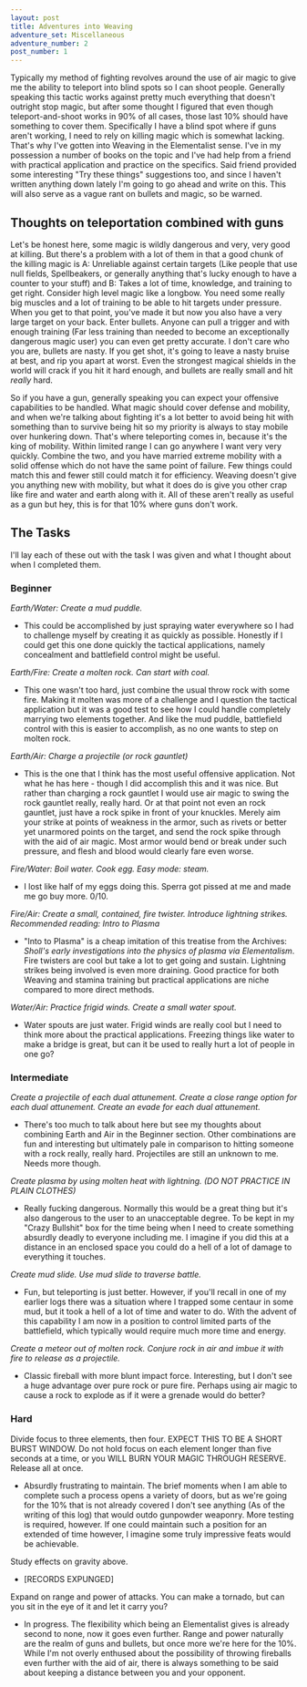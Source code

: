 ```yaml
---
layout: post
title: Adventures into Weaving
adventure_set: Miscellaneous
adventure_number: 2
post_number: 1
---
```


Typically my method of fighting revolves around the use of air magic to give me the ability to teleport into blind spots so I can shoot people. Generally speaking this tactic works against pretty much everything that doesn't outright stop magic, but after some thought I figured that even though teleport-and-shoot works in 90% of all cases, those last 10% should have something to cover them. Specifically I have a blind spot where if guns aren't working, I need to rely on killing magic which is somewhat lacking. That's why I've gotten into Weaving in the Elementalist sense. I've in my possession a number of books on the topic and I've had help from a friend with practical application and practice on the specifics. Said friend provided some interesting "Try these things" suggestions too, and since I haven't written anything down lately I'm going to go ahead and write on this. This will also serve as a vague rant on bullets and magic, so be warned.

## Thoughts on teleportation combined with guns
Let's be honest here, some magic is wildly dangerous and very, very good at killing. But there's a problem with a lot of them in that a good chunk of the killing magic is A: Unreliable against certain targets (Like people that use null fields, Spellbeakers, or generally anything that's lucky enough to have a counter to your stuff) and B: Takes a lot of time, knowledge, and training to get right. Consider high level magic like a longbow. You need some really big muscles and a lot of training to be able to hit targets under pressure. When you get to that point, you've made it but now you also have a very large target on your back. Enter bullets. Anyone can pull a trigger and with enough training (Far less training than needed to become an exceptionally dangerous magic user) you can even get pretty accurate. I don't care who you are, bullets are nasty. If you get shot, it's going to leave a nasty bruise at best, and rip you apart at worst. Even the strongest magical shields in the world will crack if you hit it hard enough, and bullets are really small and hit *really* hard.

So if you have a gun, generally speaking you can expect your offensive capabilities to be handled. What magic should cover defense and mobility, and when we're talking about fighting it's a lot better to avoid being hit with something than to survive being hit so my priority is always to stay mobile over hunkering down. That's where teleporting comes in, because it's the king of mobility. Within limited range I can go anywhere I want very very quickly. Combine the two, and you have married extreme mobility with a solid offense which do not have the same point of failure. Few things could match this and fewer still could match it for efficiency. Weaving doesn't give you anything new with mobility, but what it does do is give you other crap like fire and water and earth along with it. All of these aren't really as useful as a gun but hey, this is for that 10% where guns don't work.

## The Tasks
I'll lay each of these out with the task I was given and what I thought about when I completed them.
### Beginner
*Earth/Water: Create a mud puddle.*
- This could be accomplished by just spraying water everywhere so I had to challenge myself by creating it as quickly as possible. Honestly if I could get this one done quickly the tactical applications, namely concealment and battlefield control might be useful.

*Earth/Fire: Create a molten rock. Can start with coal.*
- This one wasn't too hard, just combine the usual throw rock with some fire. Making it molten was more of a challenge and I question the tactical application but it was a good test to see how I could handle completely marrying two elements together. And like the mud puddle, battlefield control with this is easier to accomplish, as no one wants to step on molten rock.

*Earth/Air: Charge a projectile (or rock gauntlet)*
- This is the one that I think has the most useful offensive application. Not what he has here - though I did accomplish this and it was nice. But rather than charging a rock gauntlet I would use air magic to swing the rock gauntlet really, really hard. Or at that point not even an rock gauntlet, just have a rock spike in front of your knuckles. Merely aim your strike at points of weakness in the armor, such as rivets or better yet unarmored points on the target, and send the rock spike through with the aid of air magic. Most armor would bend or break under such pressure, and flesh and blood would clearly fare even worse.

*Fire/Water: Boil water. Cook egg. Easy mode: steam.*
- I lost like half of my eggs doing this. Sperra got pissed at me and made me go buy more. 0/10.

*Fire/Air: Create a small, contained, fire twister. Introduce lightning strikes. Recommended reading: Intro to Plasma*
- "Into to Plasma" is a cheap imitation of this treatise from the Archives: *Sholl's early investigations into the physics of plasma via Elementalism*. Fire twisters are cool but take a lot to get going and sustain. Lightning strikes being involved is even more draining. Good practice for both Weaving and stamina training but practical applications are niche compared to more direct methods.

*Water/Air: Practice frigid winds. Create a small water spout.*
- Water spouts are just water. Frigid winds are really cool but I need to think more about the practical applications. Freezing things like water to make a bridge is great, but can it be used to really hurt a lot of people in one go?

### Intermediate
*Create a projectile of each dual attunement. Create a close range option for each dual attunement. Create an evade for each dual attunement.*
- There's too much to talk about here but see my thoughts about combining Earth and Air in the Beginner section. Other combinations are fun and interesting but ultimately pale in comparison to hitting someone with a rock really, really hard. Projectiles are still an unknown to me. Needs more though.

*Create plasma by using molten heat with lightning. (DO NOT PRACTICE IN PLAIN CLOTHES)*
- Really fucking dangerous. Normally this would be a great thing but it's also dangerous to the user to an unacceptable degree. To be kept in my "Crazy Bullshit" box for the time being when I need to create something absurdly deadly to everyone including me. I imagine if you did this at a distance in an enclosed space you could do a hell of a lot of damage to everything it touches.

*Create mud slide. Use mud slide to traverse battle.*
- Fun, but teleporting is just better. However, if you'll recall in one of my earlier logs there was a situation where I trapped some centaur in some mud, but it took a hell of a lot of time and water to do. With the advent of this capability I am now in a position to control limited parts of the battlefield, which typically would require much more time and energy.

*Create a meteor out of molten rock. Conjure rock in air and imbue it with fire to release as a projectile.*
- Classic fireball with more blunt impact force. Interesting, but I don't see a huge advantage over pure rock or pure fire. Perhaps using air magic to cause a rock to explode as if it were a grenade would do better?

### Hard
Divide focus to three elements, then four. EXPECT THIS TO BE A SHORT BURST WINDOW. Do not hold focus on each element longer than five seconds at a time, or you WILL BURN YOUR MAGIC THROUGH RESERVE. Release all at once. 
- Absurdly frustrating to maintain. The brief moments when I am able to complete such a process opens a variety of doors, but as we're going for the 10% that is not already covered I don't see anything (As of the writing of this log) that would outdo gunpowder weaponry. More testing is required, however. If one could maintain such a position for an extended of time however, I imagine some truly impressive feats would be achievable.

Study effects on gravity above.
- [RECORDS EXPUNGED]

Expand on range and power of attacks. You can make a tornado, but can you sit in the eye of it and let it carry you?
- In progress. The flexibility which being an Elementalist gives is already second to none, now it goes even further. Range and power naturally are the realm of guns and bullets, but once more we're here for the 10%. While I'm not overly enthused about the possibility of throwing fireballs even further with the aid of air, there is always something to be said about keeping a distance between you and your opponent.